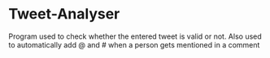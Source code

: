 # Tweet-Analyser
Program used to check whether the entered tweet is valid or not.
Also used to automatically add @ and # when a person gets mentioned in a comment

